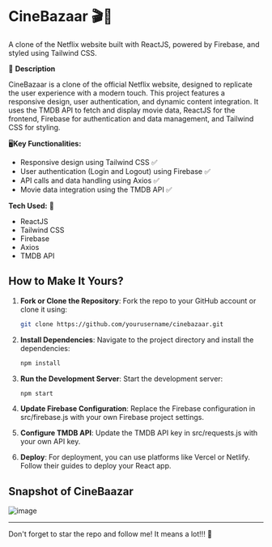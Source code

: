 # CineBazaar 🎬🍿

A clone of the Netflix website built with ReactJS, powered by Firebase, and styled using Tailwind CSS.

📃 **Description**

CineBazaar is a clone of the official Netflix website, designed to replicate the user experience with a modern touch. This project features a responsive design, user authentication, and dynamic content integration. It uses the TMDB API to fetch and display movie data, ReactJS for the frontend, Firebase for authentication and data management, and Tailwind CSS for styling.

🖥**Key Functionalities:**

- Responsive design using Tailwind CSS ✅
- User authentication (Login and Logout) using Firebase ✅
- API calls and data handling using Axios ✅
- Movie data integration using the TMDB API ✅

**Tech Used:** 🤩

- ReactJS
- Tailwind CSS
- Firebase
- Axios
- TMDB API

## How to Make It Yours?

1. **Fork or Clone the Repository**: Fork the repo to your GitHub account or clone it using:

   ```bash
   git clone https://github.com/yourusername/cinebazaar.git

2. **Install Dependencies**: Navigate to the project directory and install the dependencies:

   ```bash
   npm install

3. **Run the Development Server**: Start the development server:

   ```bash
   npm start

4. **Update Firebase Configuration**: Replace the Firebase configuration in src/firebase.js with your own Firebase project settings.

5. **Configure TMDB API**: Update the TMDB API key in src/requests.js with your own API key.

6. **Deploy**: For deployment, you can use platforms like Vercel or Netlify. Follow their guides to deploy your React app.

## Snapshot of CineBaazar
![image](https://github.com/user-attachments/assets/0647a091-b6cb-4dff-ba32-7221b3654228)



---
Don't forget to star the repo and follow me! It means a lot!!! 🌟

